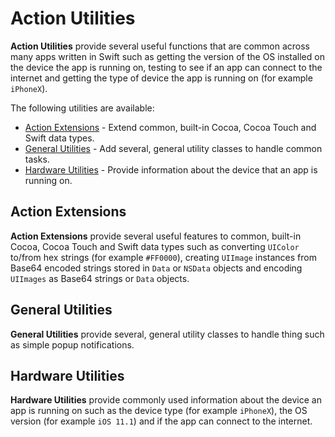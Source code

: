 # Action Utilities

**Action Utilities** provide several useful functions that are common across many apps written in Swift such as getting the version of the OS installed on the device the app is running on, testing to see if an app can connect to the internet and getting the type of device the app is running on (for example `iPhoneX`).

The following utilities are available:

* [Action Extensions](#Action-Extensions) - Extend common, built-in Cocoa, Cocoa Touch and Swift data types.
* [General Utilities](#General-Utilities) - Add several, general utility classes to handle common tasks.
* [Hardware Utilities](#Hardware-Utilities) - Provide information about the device that an app is running on.

<a name="Action-Extensions"></a>
## Action Extensions

**Action Extensions** provide several useful features to common, built-in Cocoa, Cocoa Touch and Swift data types such as converting `UIColor` to/from hex strings (for example `#FF0000`), creating `UIImage` instances from Base64 encoded strings stored in `Data` or `NSData` objects and encoding `UIImages` as Base64 strings or `Data` objects.

<a name="General-Utilities"></a>
## General Utilities

**General Utilities** provide several, general utility classes to handle thing such as simple popup notifications.

<a name="Hardware-Utilities"></a>
## Hardware Utilities

**Hardware Utilities** provide commonly used information about the device an app is running on such as the device type (for example `iPhoneX`), the OS version (for example `iOS 11.1`) and if the app can connect to the internet.


